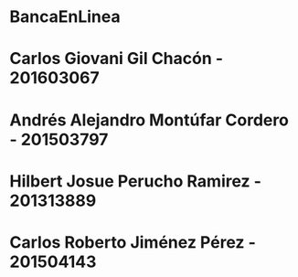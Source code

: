 ﻿# BancaEnLinea
# Carlos Giovani Gil Chacón - 201603067
# Andrés Alejandro Montúfar Cordero - 201503797
# Hilbert Josue Perucho Ramirez - 201313889
# Carlos Roberto Jiménez Pérez - 201504143
